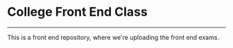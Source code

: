 # College Front End Class

---

This is a front end repository, where we're uploading the front end exams.